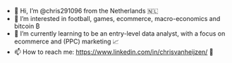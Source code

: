 - 👋 Hi, I’m @chris291096 from the Netherlands 🇳🇱 
- 👀 I’m interested in football, games, ecommerce, macro-economics and bitcoin ₿ 
- 🌱 I’m currently learning to be an entry-level data analyst, with a focus on ecommerce and (PPC) marketing 📈
- 📫 How to reach me: https://www.linkedin.com/in/chrisvanheijzen/ 💬

<!---
chris291096/chris291096 is a ✨ special ✨ repository because its `README.md` (this file) appears on your GitHub profile.
You can click the Preview link to take a look at your changes.
--->
